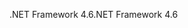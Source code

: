 <span data-ttu-id="ac849-101">.NET Framework 4.6</span><span class="sxs-lookup"><span data-stu-id="ac849-101">.NET Framework 4.6</span></span>